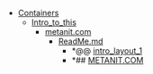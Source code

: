 - <a href = "F:\Node_projects\Node_Way\NBase\_Md\_Index\_HtmlCss\Containers\cat.Containers\dir.Containers.md">Containers</a>
    - <a href = "F:\Node_projects\Node_Way\NBase\_Md\_Index\_HtmlCss\Containers\Intro_to_this\cat.Intro_to_this\dir.Intro_to_this.md">Intro_to_this</a>
        - <a href = "F:\Node_projects\Node_Way\NBase\_Md\_Index\_HtmlCss\Containers\Intro_to_this\metanit.com\cat.metanit.com\dir.metanit.com.md">metanit.com</a>
            - <a href = "F:\Node_projects\Node_Way\NBase\_Md\_Index\_HtmlCss\Containers\Intro_to_this\metanit.com\ReadMe.md">ReadMe.md</a>
                - *@@ [intro_layout_1](https://metanit.com/web/html5/)
                - *## [METANIT.COM](https://metanit.com/web/html5/)
        
    

